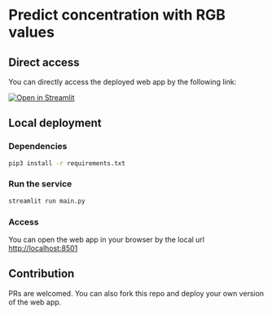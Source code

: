 # Predict concentration with RGB values

## Direct access

You can directly access the deployed web app by the following link:

[![Open in Streamlit](https://static.streamlit.io/badges/streamlit_badge_black_white.svg)](https://teddyhuang-00-predict-with-rgb-main-feg1lc.streamlitapp.com/)

## Local deployment

### Dependencies

```sh
pip3 install -r requirements.txt
```

### Run the service

```sh
streamlit run main.py
```

### Access

You can open the web app in your browser by the local url [http://localhost:8501](http://localhost:8501)

## Contribution

PRs are welcomed. You can also fork this repo and deploy your own version of the web app.
